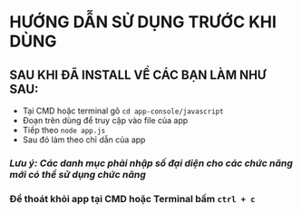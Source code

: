 # HƯỚNG DẪN SỬ DỤNG TRƯỚC KHI DÙNG

## SAU KHI ĐÃ INSTALL VỀ CÁC BẠN LÀM NHƯ SAU:
  * Tại CMD hoặc terminal gõ
  ``` cd app-console/javascript ```
  * Đoạn trên dùng để truy cập vào file của app
  * Tiếp theo
  ``` node app.js ```
  * Sau đó làm theo chỉ dẫn của app
### *Lưu ý: Các danh mục phải nhập số đại diện cho các chức năng mới có thể sử dụng chức năng*

### Để thoát khỏi app tại CMD hoặc Terminal bấm ``` ctrl + c ```
